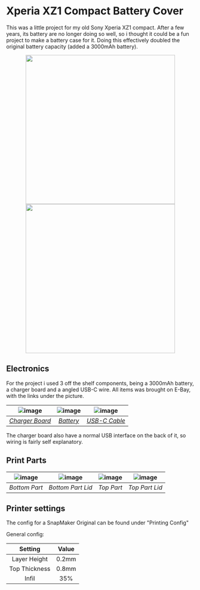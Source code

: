 # Xperia XZ1 Compact Battery Cover

This was a little project for my old Sony Xperia XZ1 compact. After a few years, its battery are no longer doing so well, so i thought it could be a fun project to make a battery case for it. Doing this effectively doubled the original battery capacity (added a 3000mAh battery).

<p align="center">
  <img width=400 src="https://user-images.githubusercontent.com/22596587/126671872-8e69db71-949c-47a5-9d6a-c53a1d1abcc4.jpg">
  <img width=400 src="https://user-images.githubusercontent.com/22596587/126671947-400624d5-3af6-45e8-88df-ac9fe2372ae9.jpg">
</p>

## Electronics 

For the project i used 3 off the shelf components, being a 3000mAh battery, a charger board and a angled USB-C wire.
All items was brought on E-Bay, with the links under the picture.

| ![image](https://user-images.githubusercontent.com/22596587/126671028-09c51572-e340-4c57-b0da-2816761aaa57.png) | ![image](https://user-images.githubusercontent.com/22596587/126671059-39cd6187-38a7-40f9-9d3c-10b37512c864.png) | ![image](https://user-images.githubusercontent.com/22596587/126671096-d6e2cbc2-a85c-472b-8fa7-f807693b50bd.png) |
|:---:|:---:|:---:|
| [*Charger Board*](https://www.ebay.com/itm/124259709453) | [*Battery*](https://www.ebay.com/itm/254975227847) | [*USB-C Cable*](https://www.ebay.com/itm/362982312533) |

The charger board also have a normal USB interface on the back of it, so wiring is fairly self explanatory.
 
## Print Parts
|![image](https://user-images.githubusercontent.com/22596587/126669883-f8fb9790-8a40-4836-b80a-aa49dc4b0b9c.png) | ![image](https://user-images.githubusercontent.com/22596587/126669949-f49727fb-b662-4a0c-b84a-b1a4ec2d6c2e.png) | ![image](https://user-images.githubusercontent.com/22596587/126669994-b631e964-2f7a-461b-9841-95e81aeab96f.png) | ![image](https://user-images.githubusercontent.com/22596587/126670031-a6c6f28e-abbd-4f27-a9d7-742219916c2e.png) |
|:---:|:---:|:---:|:---:|
| *Bottom Part* | *Bottom Part Lid* | *Top Part* | *Top Part Lid* |
 
## Printer settings

The config for a SnapMaker Original can be found under "Printing Config"

General config:

|Setting|Value|
|:---:|:---:|
| Layer Height |0.2mm |
| Top Thickness |0.8mm |
| Infil |35% |
